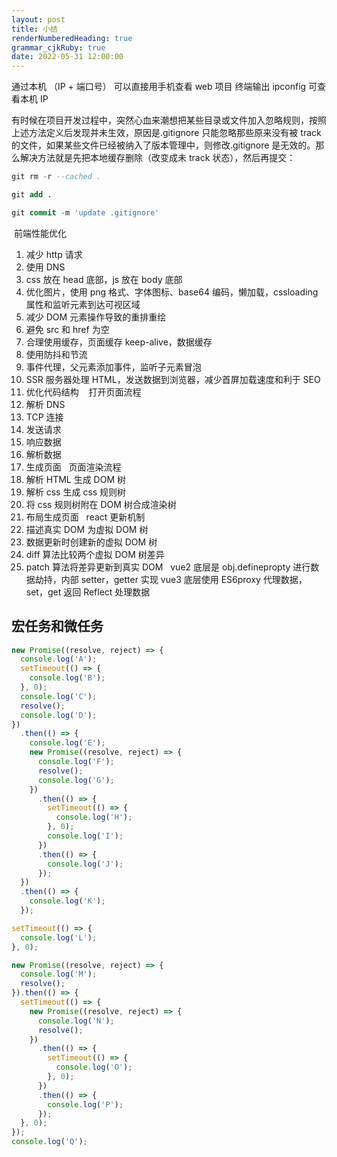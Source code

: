```yaml
---
layout: post
title: 小结
renderNumberedHeading: true
grammar_cjkRuby: true
date: 2022-05-31 12:00:00
---
```


通过本机 （IP + 端口号） 可以直接用手机查看 web 项目
终端输出 ipconfig 可查看本机 IP

有时候在项目开发过程中，突然心血来潮想把某些目录或文件加入忽略规则，按照上述方法定义后发现并未生效，原因是.gitignore 只能忽略那些原来没有被 track 的文件，如果某些文件已经被纳入了版本管理中，则修改.gitignore 是无效的。那么解决方法就是先把本地缓存删除（改变成未 track 状态），然后再提交：

```sql
git rm -r --cached .

git add .

git commit -m 'update .gitignore'
```

​ 前端性能优化

1.  减少 http 请求
2.  使用 DNS
3.  css 放在 head 底部，js 放在 body 底部
4.  优化图片，使用 png 格式、字体图标、base64 编码，懒加载，cssloading 属性和监听元素到达可视区域
5.  减少 DOM 元素操作导致的重排重绘
6.  避免 src 和 href 为空
7.  合理使用缓存，页面缓存 keep-alive，数据缓存
8.  使用防抖和节流
9.  事件代理，父元素添加事件，监听子元素冒泡
10. SSR 服务器处理 HTML，发送数据到浏览器，减少首屏加载速度和利于 SEO
11. 优化代码结构
    ​
    ​
    ​
    打开页面流程
12. 解析 DNS
13. TCP 连接
14. 发送请求
15. 响应数据
16. 解析数据
17. 生成页面
    ​
    ​
    页面渲染流程
18. 解析 HTML 生成 DOM 树
19. 解析 css 生成 css 规则树
20. 将 css 规则树附在 DOM 树合成渲染树
21. 布局生成页面
    ​
    ​
    react 更新机制
22. 描述真实 DOM 为虚拟 DOM 树
23. 数据更新时创建新的虚拟 DOM 树
24. diff 算法比较两个虚拟 DOM 树差异
25. patch 算法将差异更新到真实 DOM
    ​
    ​
    vue2 底层是 obj.definepropty 进行数据劫持，内部 setter，getter 实现
    vue3 底层使用 ES6proxy 代理数据，set，get 返回 Reflect 处理数据

## 宏任务和微任务

```javascript
new Promise((resolve, reject) => {
  console.log('A');
  setTimeout(() => {
    console.log('B');
  }, 0);
  console.log('C');
  resolve();
  console.log('D');
})
  .then(() => {
    console.log('E');
    new Promise((resolve, reject) => {
      console.log('F');
      resolve();
      console.log('G');
    })
      .then(() => {
        setTimeout(() => {
          console.log('H');
        }, 0);
        console.log('I');
      })
      .then(() => {
        console.log('J');
      });
  })
  .then(() => {
    console.log('K');
  });

setTimeout(() => {
  console.log('L');
}, 0);

new Promise((resolve, reject) => {
  console.log('M');
  resolve();
}).then(() => {
  setTimeout(() => {
    new Promise((resolve, reject) => {
      console.log('N');
      resolve();
    })
      .then(() => {
        setTimeout(() => {
          console.log('O');
        }, 0);
      })
      .then(() => {
        console.log('P');
      });
  }, 0);
});
console.log('Q');
```
